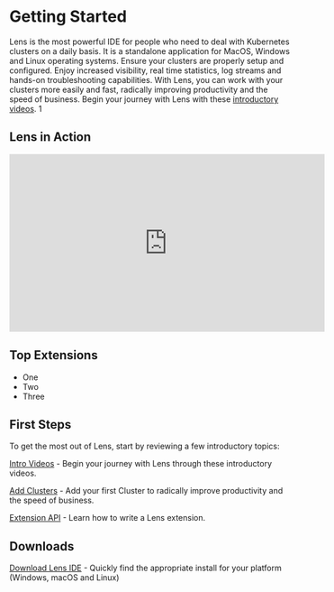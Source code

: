 # Getting Started

Lens is the most powerful IDE for people who need to deal with Kubernetes clusters on a daily basis. It is a standalone application for MacOS, Windows and Linux operating systems. Ensure your clusters are properly setup and configured. Enjoy increased visibility, real time statistics, log streams and hands-on troubleshooting capabilities. With Lens, you can work with your clusters more easily and fast, radically improving productivity and the speed of business. Begin your journey with Lens with these [introductory videos](/get-started/intro-videos/). 1



## Lens in Action

<iframe width="560" height="315" src="https://www.youtube.com/embed/04v2ODsmtIs" frameborder="0" allow="accelerometer; autoplay; clipboard-write; encrypted-media; gyroscope; picture-in-picture" allowfullscreen></iframe>


## Top Extensions

- One
- Two
- Three


## First Steps

To get the most out of Lens, start by reviewing a few introductory topics:

[Intro Videos](get-started/intro-videos/) - Begin your journey with Lens through these introductory videos.

[Add Clusters](clusters/add-cluster/) - Add your first Cluster to radically improve productivity and the speed of business.

[Extension API](extensions/overview/) - Learn how to write a Lens extension.


## Downloads

[Download Lens IDE](setup/overview/) - Quickly find the appropriate install for your platform (Windows, macOS and Linux)
